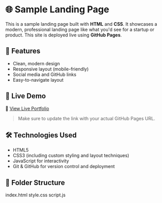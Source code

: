 # 🌐 Sample Landing Page

This is a sample landing page built with **HTML** and **CSS**. It showcases a modern, professional landing page like what you'd see for a startup or product. This site is deployed live using **GitHub Pages**.

## 📸 Features

- Clean, modern design
- Responsive layout (mobile-friendly)
- Social media and GitHub links
- Easy-to-navigate layout

## 🚀 Live Demo

🔗 [View Live Portfolio](https://dropout-22.github.io/content-page)

> Make sure to update the link with your actual GitHub Pages URL.

## 🛠️ Technologies Used

- HTML5
- CSS3 (including custom styling and layout techniques)
- JavaScript for interactivity
- Git & GitHub for version control and deployment

## 📁 Folder Structure
index.html
style.css
script.js


